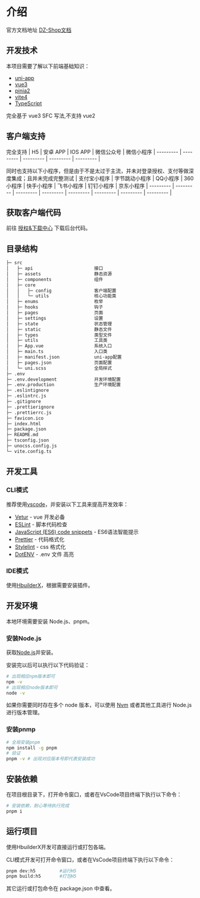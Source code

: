 # 介绍

官方文档地址 [DZ-Shop文档](https://docs.dazhoutech.cn/)

## 开发技术

本项目需要了解以下前端基础知识：

- [uni-app](https://www.dcloud.io/) 
- [vue3](https://cn.vuejs.org/)
- [pinia2](https://pinia.web3doc.top/)
- [vite4](http://www.vitejs.net/)
- [TypeScript](https://www.tslang.cn/)

完全基于 vue3 SFC  写法,不支持 vue2

## 客户端支持

完全支持
| H5 | 安卓 APP | IOS APP | 微信公众号 | 微信小程序
| --------- | --------- | --------- | --------- | --------- | 

同时也支持以下小程序，但是由于不是太过于主流，并未对登录授权、支付等做深度集成；且并未完成完整测试
| 支付宝小程序 | 字节跳动小程序 | QQ小程序 | 360小程序 | 快手小程序 | 飞书小程序 | 钉钉小程序 | 京东小程序
| --------- | --------- | --------- | --------- | --------- | --------- | --------- | --------- | 

## 获取客户端代码

前往 [授权&下载中心](https://open.dazhoutech.cn/) 下载后台代码。

## 目录结构

```txt
├─ src
│   ├─ api						 接口
│   ├─ assets                    静态资源
│   ├─ components                组件
│   ├─ core
│   │   ├─ config                客户端配置
│   │   └─ utils                 核心功能类
│   ├─ enums                     枚举
│   ├─ hooks                     钩子
│   ├─ pages                     页面
│   ├─ settings                  设置
│   ├─ state                     状态管理
│   ├─ static                    静态文件
│   ├─ types                     类型文件
│   ├─ utils                     工具类
│   ├─ App.vue                   系统入口
│   ├─ main.ts                   入口类
│   ├─ manifest.json             uni-app配置
│   ├─ pages.json                页面配置
│   └─ uni.scss                  全局样式
├─ .env
├─ .env.development              开发环境配置
├─ .env.production               生产环境配置
├─ .eslintignore
├─ .eslintrc.js
├─ .gitignore
├─ .prettierignore
├─ .prettierrc.js
├─ favicon.ico
├─ index.html
├─ package.json
├─ README.md
├─ tsconfig.json
├─ unocss.config.js
└─ vite.config.ts
```

## 开发工具

### CLI模式

推荐使用[vscode](https://code.visualstudio.com/)，并安装以下工具来提高开发效率：

- [Vetur](https://marketplace.visualstudio.com/items?itemName=octref.vetur) - vue 开发必备
- [ESLint](https://marketplace.visualstudio.com/items?itemName=dbaeumer.vscode-eslint) - 脚本代码检查
- [JavaScript (ES6) code snippets](https://marketplace.visualstudio.com/items?itemName=xabikos.JavaScriptSnippets) - ES6语法智能提示
- [Prettier](https://marketplace.visualstudio.com/items?itemName=esbenp.prettier-vscode) - 代码格式化
- [Stylelint](https://marketplace.visualstudio.com/items?itemName=stylelint.vscode-stylelint) - css 格式化
- [DotENV](https://marketplace.visualstudio.com/items?itemName=mikestead.dotenv) - .env 文件 高亮

### IDE模式

使用[HbuilderX](https://www.dcloud.io/hbuilderx.html)，根据需要安装插件。


## 开发环境

本地环境需要安装 Node.js、pnpm。

### 安装Node.js

获取[Node.js](https://nodejs.org/en/)并安装。

安装完以后可以执行以下代码验证：

``` bash
# 出现相应npm版本即可
npm -v
# 出现相应node版本即可
node -v
```

如果你需要同时存在多个 node 版本，可以使用 [Nvm](https://github.com/nvm-sh/nvm) 或者其他工具进行 Node.js 进行版本管理。

### 安装pnmp

``` bash
# 全局安装pnpm
npm install -g pnpm
# 验证
pnpm -v # 出现对应版本号即代表安装成功
```

## 安装依赖

在项目根目录下，打开命令窗口，或者在VsCode项目终端下执行以下命令：

``` bash
# 安装依赖，耐心等待执行完成
pnpm i
```

## 运行项目

使用HbuilderX开发可直接运行或打包各端。

CLI模式开发可打开命令窗口，或者在VsCode项目终端下执行以下命令：

``` bash
pnpm dev:h5         #运行H5
pnpm build:h5       #打包H5
```

其它运行或打包命令在 package.json 中查看。
